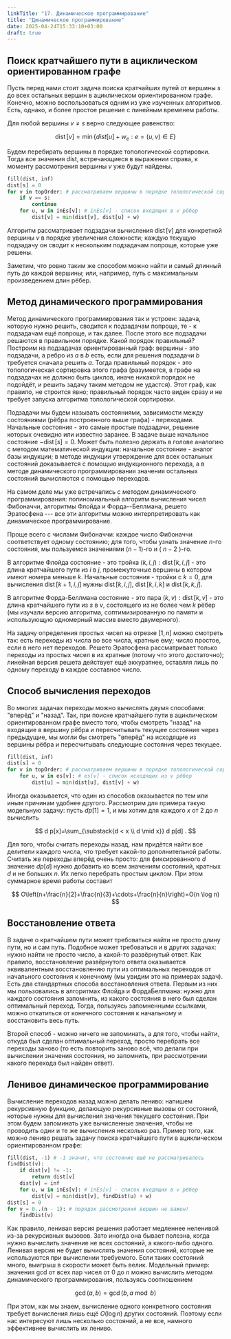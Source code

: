 ```yaml
---
linkTitle: "17. Динамическое программирование"
title: "Динамическое программирование"
date: 2025-04-24T15:33:10+03:00
draft: true
---
```



## Поиск кратчайшего пути в ациклическом ориентированном графе

Пусть перед нами стоит задача поиска кратчайших путей от вершины $s$ до всех остальных вершин в ациклическом ориентированном графе. Конечно, можно воспользоваться одним из уже изученных алгоритмов. Есть, однако, и более простое решение с линейным временем работы.

Для любой вершины $v \neq s$ верно следующее равенство:

$$
\operatorname{dist}[v]=\min \left\{d i s t[u]+w_{e}: e=(u, v) \in E\right\}
$$

Будем перебирать вершины в порядке топологической сортировки. Тогда все значения dist, встречающиеся в выражении справа, к моменту рассмотрения вершины $v$ уже будут найдены.
```py
fill(dist, inf)
dist[s] = 0
for v in topOrder: # рассматриваем вершины в порядке топологической сортировки
    if v == s:
        continue
    for u, w in inEs[v]: # inEs[v] - список входящих в v pëбep
        dist[v] = min(dist[v], dist[u] + w)
```

Алгоритм рассматривает подзадачи вычисления $\operatorname{dist}[v]$ для конкретной вершины $v$ в порядке увеличения сложности; каждую текущую подзадачу он сводит к нескольким подзадачам попроще, которые уже решены.

Заметим, что ровно таким же способом можно найти и самый длинный путь до каждой вершины; или, например, путь с максимальным произведением длин рёбер.

## Метод динамического программирования

Метод динамического программирования так и устроен: задача, которую нужно решить, сводится к подзадачам попроще, те - к подзадачам ещё попроще, и так далее. После этого все подзадачи решаются в правильном порядке. Какой порядок правильный? Построим на подзадачах ориентированный граф: вершины - это подзадачи, а ребро из $a$ в $b$ есть, если для решения подзадачи $b$ требуется сначала решить $a$. Тогда правильный порядок - это топологическая сортировка этого графа (разумеется, в графе на подзадачах не должно быть циклов, иначе никакой порядок не подойдёт, и решить задачу таким методом не удастся). Этот граф, как правило, не строится явно; правильный порядок часто виден сразу и не требует запуска алгоритма топологической сортировки.

Подзадачи мы будем называть состояниями, зависимости между состояниями (рёбра построенного выше графа) - переходами. Начальные состояния - это самые простые подзадачи, решение которых очевидно или известно заранее. В задаче выше начальное состояние $-\operatorname{dist}[s]=0$. Может быть полезно держать в голове аналогию с методом математической индукции: начальное состояние - аналог базы индукции; в методе индукции утверждение для всех остальных состояний доказывается с помощью индукционного перехода, а в методе динамического программирования значения остальных состояний вычисляются с помощью переходов.

На самом деле мы уже встречались с методом динамического программирования: полиномиальный алгоритм вычисления чисел Фибоначчи, алгоритмы Флойда и Форда--Беллмана, решето Эратосфена --- все эти алгоритмы можно интерпретировать как динамическое программирование.

Проще всего с числами Фибоначчи: каждое число Фибоначчи соответствует одному состоянию; для того, чтобы узнать значение $n$-го состояния, мы пользуемся значениями $(n-1)$-го и ( $n-2$ )-го.

В алгоритме Флойда состояние - это тройка $(k, i, j): \operatorname{dist}[k, i, j]$ - это длина кратчайшего пути из $i$ в $j$, промежуточные вершины в котором имеют номера меньше $k$. Начальные состояния - тройки с $k=0$, для вычисления $\operatorname{dist}[k+1, i, j]$ нужны $\operatorname{dist}[k, i, j]$, $\operatorname{dist}[k, i, k]$ и $\operatorname{dist}[k, k, j]$.

В алгоритме Форда-Беллмана состояние - это пара $(k, v): \operatorname{dist}[k, v]$ - это длина кратчайшего пути из $s$ в $v$, состоящего из не более чем $k$ рёбер (мы изучали версию алгоритма, соптимизированную по памяти и использующую одномерный массив вместо двумерного).

На задачу определения простых чисел на отрезке $[1, n]$ можно смотреть так: есть переходы из числа во все числа, кратные ему; число простое, если в него нет переходов. Решето Эратосфена рассматривает только переходы из простых чисел в их кратные (потому что этого достаточно); линейная версия решета действует ещё аккуратнее, оставляя лишь по одному переходу в каждое составное число.

## Способ вычисления переходов

Во многих задачах переходы можно вычислять двумя способами: "вперёд" и "назад". Так, при поиске кратчайшего пути в ациклическом ориентированном графе вместо того, чтобы смотреть "назад" на входящие в вершину рёбра и пересчитывать текущее состояние через предыдущие, мы могли бы смотреть "вперёд" на исходящие из вершины рёбра и пересчитывать следующие состояния через текущее.
```py
fill(dist, inf)
dist[s] = 0
for v in topOrder: # рассматриваем вершины в порядке топологической сортировки
    for u, w in es[v]: # es[v] - список исходящих из v рёбер
        dist[u] = min(dist[u], dist[v] + w)
```

Иногда оказывается, что один из способов оказывается по тем или иным причинам удобнее другого. Рассмотрим для примера такую модельную задачу: пусть $d p[1]=1$, и мы хотим для каждого $x$ от 2 до $n$ вычислить

$$
d p[x]=\sum_{\substack{d < x \\ d \mid x}} d p[d] .
$$

Для того, чтобы считать переходы назад, нам придётся найти все делители каждого числа, что требует какой-то дополнительной работы. Считать же переходы вперёд очень просто: для фиксированного $d$ значение $d p[d]$ нужно добавить ко всем значениям состояний, кратных $d$ и не больших $n$. Их легко перебрать простым циклом. При этом суммарное время работы составит

$$
O\left(n+\frac{n}{2}+\frac{n}{3}+\cdots+\frac{n}{n}\right)=O(n \log n)
$$

## Восстановление ответа

В задаче о кратчайшем пути может требоваться найти не просто длину пути, но и сам путь. Подобное может требоваться и в других задачах: нужно найти не просто число, а какой-то развёрнутый ответ. Как правило, восстановление развёрнутого ответа оказывается эквивалентным восстановлению пути из оптимальных переходов от начального состояния к конечному (мы увидим это на примерах задач). Есть два стандартных способа восстановления ответа. Первым из них мы пользовались в алгоритмах Флойда и ФордаБеллмана: нужно для каждого состояния запомнить, из какого состояния в него был сделан оптимальный переход. Тогда, пользуясь запомненными ссылками, можно откатиться от конечного состояния к начальному и восстановить весь путь.

Второй способ - можно ничего не запоминать, а для того, чтобы найти, откуда был сделан оптимальный переход, просто перебрать все переходы заново (то есть повторить заново всё, что делали при вычислении значения состояния, но запомнить, при рассмотрении какого перехода был найден ответ).

## Ленивое динамическое программирование

Вычисление переходов назад можно делать лениво: напишем рекурсивную функцию, делающую рекурсивные вызовы от состояний, которые нужны для вычисления значения текущего состояния. При этом будем запоминать уже вычисленные значения, чтобы не проводить одни и те же вычисления несколько раз. Пример того, как можно лениво решать задачу поиска кратчайшего пути в ациклическом ориентированном графе:
```py
fill(dist, -1) # -1 значит, что состояние ещё не рассматривалось
findDist(v):
    if dist[v] != -1:
        return dist[v]
    dist[v] = inf
    for u, w in inEs[v]: # inEs[v] - список входящих в v рёбер
        dist[v] = min(dist[v], findDist(u) + w)
dist[s] = 0
for v = 0..(n - 1): # порядок рассмотрения вершин не важен!
    findDist(v)
```

Как правило, ленивая версия решения работает медленнее неленивой из-за рекурсивных вызовов. Зато иногда она бывает полезна, когда нужно вычислить значение не всех состояний, а какого-либо одного. Ленивая версия не будет вычислять значения состояний, которые не используются при вычислении требуемого. Если таких состояний много, выигрыш в скорости может быть велик. Модельный пример: значения gcd от всех пар чисел от 0 до $n$ можно вычислить методом динамического программирования, пользуясь соотношением

$$
\operatorname{gcd}(a, b)=\operatorname{gcd}(b, a \bmod b)
$$

При этом, как мы знаем, вычисление одного конкретного состояния требует вычисления лишь ещё $O(\log n)$ других состояний. Поэтому если нас интересуют лишь несколько состояний, а не все, намного эффективнее вычислить их лениво.
